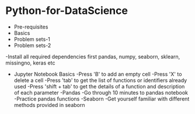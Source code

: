 # Python-for-DataScience

- Pre-requisites
- Basics
- Problem sets-1
- Problem sets-2

-Install all required dependencies first
  pandas, numpy, seaborn, sklearn, missingno, keras etc
- Jupyter Notebook Basics
  -Press 'B' to add an empty cell
  -Press 'X' to delete a cell
  -Press 'tab' to get the list of functions or identifiers already used
  -Press 'shift + tab' to get the details of a function and description of each parameter
-Pandas
  -Go through 10 minutes to pandas notebook
  -Practice pandas functions
-Seaborn
  -Get yourself familiar with different methods provided in seaborn
